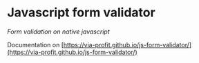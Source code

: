 Javascript form validator
==============
*Form validation on native javascript*

Documentation on [https://via-profit.github.io/js-form-validator/](https://via-profit.github.io/js-form-validator/)
